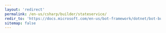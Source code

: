 ```yaml
---
layout: 'redirect'
permalink: /en-us/csharp/builder/stateservice/
redir_to: 'https://docs.microsoft.com/en-us/bot-framework/dotnet/bot-builder-dotnet-state'
sitemap: false
---
```



